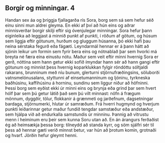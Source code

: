 ## Borgir og minningar. 4

Handan sex áa og þriggja fjallagarða rís Sora, borg sem sá sem hefur séð einu sinni mun aldrei gleyma. En ekki af því að hún eins og aðrar minnisverðar borgir skilji eftir sig óvenjulegar minningar. Sora hefur þann eiginleika að leggjast á minnið punkt af punkti, í röðum af götum, og húsum sem liggja eftir götunum, hurðum og gluggum húsanna, þó ekki hafi þau neina sérstaka fegurð eða fágæti. Leyndarmál hennar er á þann hátt að sjónin leikur um formin sem fyrir bera eins og nótnablað þar sem hvorki má breyta né færa eina einustu nótu. Maður sem veit eftir minni hvernig Sora er gerð, nóttina sem hann getur ekki sofið ímyndar hann sér að hann gangi eftir götunum og minnist þess hvernig koparklukkan fylgir röndóttu sóltjaldi rakarans, brunninum með níu bunum, glerturni stjörnufræðingsins, söluborði vatnsmelónusalans, styttunni af einsetumanninum og ljóninu, tyrkneska baðhúsinu, kaffihúsinu á horninu, sundinu sem liggur niður að höfninni. Þessi borg sem eyðist ekki úr minni eins og brynja eða grind þar sem hvert hólf þar sem þú getur látið það sem þú vilt minnast: nöfn á frægum mönnum, dyggðir, tölur, flokkanir á grænmeti og jarðefnum, dagsetningar bardaga, stjörnumerki, hlutar úr samræðum. Frá hverri hugmynd og hverjum punkti leiðarinnar getur maður fundið tengdar samstæður eða andstæður, sem hjálpa við að endurkalla samstundis úr minninu. Þannig að vitrustu menn í heiminum eru þeir sem kunna Soru utan að.
En án árangurs ferðaðist ég að heimsækja þessa borg: tilneydd að standa kyrr, og söm sjálfri sér til þess að hennar gæti verið minnst betur, var hún að þrotum komin, grotnaði og hvarf. Jörðin hefur gleymt henni.

